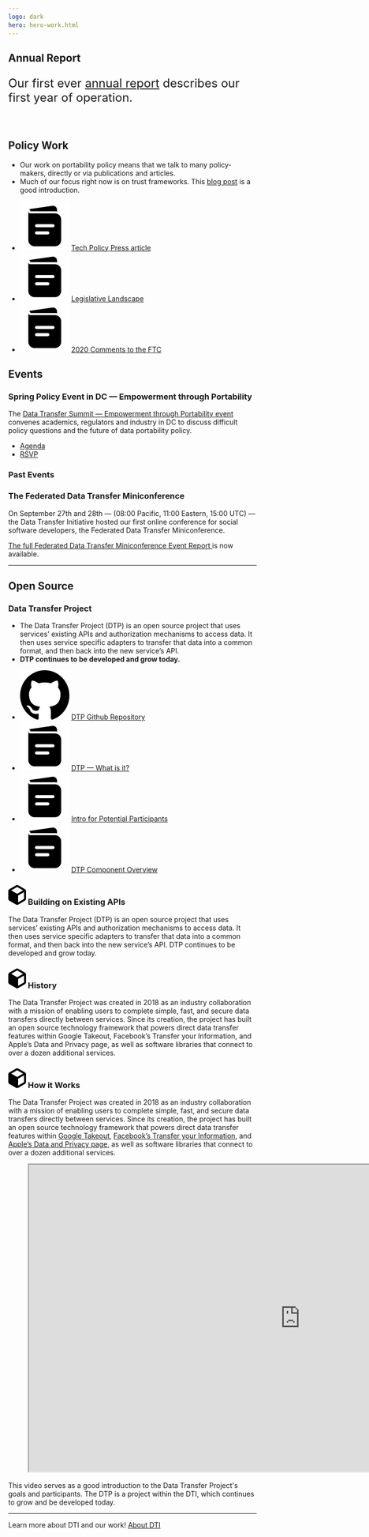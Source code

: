 ```yaml
---
logo: dark
hero: hero-work.html
---
```


<section>
  <h2>Annual Report</h2>
  <article>
  <p style="font-size: 1.5rem;">Our first ever <a href="/assets/DTI-Annual-Report-2023.pdf">annual report</a> describes our first year of operation.</p>
  </article>
</section>
<br/>
<section>
  <h2>Policy Work</h2>

  <div class="our-work-intro-container">
    <ul class="our-work-intro">
      <li>
        Our work on portability policy means that we talk to many policy-makers, directly or via
        publications and articles.
      </li>
      <li>Much of our focus right now is on trust frameworks.  This <a href="/blog/2023/11/07/framework-trust">blog post</a> is a good introduction.
      </li>
    </ul>
    <nav class="our-work-nav">
      <ul class="work-nav-list">
        <li>
          <img class="list-icon" src="/images/icons/book-icon.svg" alt="">
          <a href="/assets/TPP-direct-data-transfers.pdf">Tech Policy Press article</a> 
        </li>
        <li>
          <img class="list-icon" src="/images/icons/book-icon.svg" alt="">
          <a href="assets/dti-leglandscape.pdf">Legislative Landscape</a>
        </li>
        <li>
          <img class="list-icon" src="/images/icons/book-icon.svg" alt="">
          <a href="https://www.regulations.gov/document/FTC-2020-0062-0010" rel="noopener nofollow" target="_blank">2020 Comments to the FTC</a>
        </li>
      </ul>
    </nav>
  </div>
  
</section>

<section>
  <h2>Events</h2>
  <article>
    <h3>
      Spring Policy Event in DC &mdash; Empowerment through Portability
    </h3>
    <p>
      The <a href="/docs/feb29summit.html">Data Transfer Summit &mdash; Empowerment through Portability event</a> convenes academics, regulators and industry in DC to discuss difficult policy questions and the future of data portability policy.
    </p>
    <ul>
      <li><a href="/docs/feb29summitagenda">Agenda</a></li>
      <li><a href="/docs/feb29summit.html">RSVP</a></li>
    </ul>
  </article>
</section>

<section>
  <h3>Past Events</h3>
  <article>
    <h3>The Federated Data Transfer Miniconference</h3>
    <p>
      On September 27th and 28th &mdash; (08:00 Pacific, 11:00 Eastern, 15:00 UTC) &mdash; the Data Transfer Initiative hosted our first online conference for social software developers, the Federated Data Transfer Miniconference.
    </p>
    <p>
      <a href="/docs/dtp-federated-miniconference-report">
        The full Federated Data Transfer Miniconference Event Report
      </a> is now available.
    </p>
  </article>
</section>
<hr/>

<section>
  <h2>Open Source</h2>
  <h3 class="our-work-h3">
    Data Transfer Project</h3>
  <div class="our-work-intro-container">
    <ul class="our-work-intro">
      <li>
        The Data Transfer Project (DTP) is an open source project that uses services’ existing APIs and authorization mechanisms to access data. It then uses service specific adapters to transfer that data into a common format, and then back into the new service’s API.
      </li>
      <li>
        <strong>DTP continues to be developed and grow today.</strong>
      </li>
    </ul>
    <nav class="our-work-nav">
      <ul class="work-nav-list">
        <li>
          <img class="list-icon" src="/images/icons/github-solid.svg" alt="">
          <a href="https://github.com/dtinit" rel="noopener nofollow" target="_blank">DTP Github Repository</a>
        </li>
        <li>
          <img class="list-icon" src="/images/icons/book-icon.svg" alt="">
          <a href="/docs/dtp-what-is-it">DTP &mdash; What is it?</a>
        </li>
        <li>
          <img class="list-icon" src="/images/icons/book-icon.svg" alt="">
          <a href="/docs/dtp-intro-for-contributors">Intro for Potential Participants</a>
        </li>
        <li>
          <img class="list-icon" src="/images/icons/book-icon.svg" alt="">
          <a href="/docs/dtp-documentation">DTP Component Overview</a>
        </li>
      </ul>
    </nav>
  </div>

  <h3 class="our-work-h3">
    <img class="header-icon" src="/images/icons/block-icon.svg" alt="" height="40" />
    Building on Existing APIs
  </h3>

  <p>
    The Data Transfer Project (DTP) is an open source project that uses services’ existing APIs and authorization mechanisms to access data. It then uses service specific adapters to transfer that data into a common format, and then back into the new service’s API. DTP continues to be developed and grow today.
  </p>

  <h3 class="our-work-h3">
    <img class="header-icon" src="/images/icons/block-icon.svg" alt="" height="40" />
    History
  </h3>

  <p>
    The Data Transfer Project was created in 2018 as an industry collaboration with a mission of enabling users to complete simple, fast, and secure data transfers directly between services. Since its creation, the project has built an open source technology framework that powers direct data transfer features within Google Takeout, Facebook’s Transfer your Information, and Apple’s Data and Privacy page, as well as software libraries that connect to over a dozen additional services.
  </p>

  <h3 class="our-work-h3">
    <img class="header-icon" src="/images/icons/block-icon.svg" alt="" height="40" />
    How it Works
  </h3>

  <p>
    The Data Transfer Project was created in 2018 as an industry collaboration with a mission of enabling users to complete simple, fast, and secure data transfers directly between services. Since its creation, the project has built an open source technology framework that powers direct data transfer features within <a href="https://takeout.google.com/takeout/transfer/custom/photos" rel="noopener nofollow" target="_blank">Google Takeout</a>, <a href="http://facebook.com/tyi" rel="noopener nofollow" target="_blank">Facebook’s Transfer your Information</a>, and <a href="https://privacy.apple.com" rel="noopener nofollow" target="_blank">Apple’s Data and Privacy page</a>, as well as software libraries that connect to over a dozen additional services.
  </p>
</section>

<section class="slanted-background">
  <figure class="video-wrapper">
    <iframe class="video-embed" width="1100" height="622" src="https://www.youtube-nocookie.com/embed/_mVhmDnhrWo?si=BYbCUhmeT34HCHwQ" title="YouTube video player that plays a video describing the Data Transfer Project" allow="accelerometer; clipboard-write; encrypted-media; gyroscope; picture-in-picture; web-share" allowfullscreen></iframe>
  </figure>
  <figcaption class="video-description">
    This video serves as a good introduction to the Data Transfer Project's goals and participants. The DTP is a project within the DTI, which continues to grow and be developed today.
  </figcaption>
</section>


<hr/>

<p class="home-learn-more"> 
  <span>
		Learn more about DTI and our work!
	</span>
	<a class="button" href="/about">About DTI</a>
</p>

